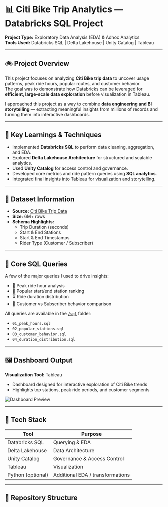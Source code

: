 # 📊 Citi Bike Trip Analytics — Databricks SQL Project  

**Project Type:** Exploratory Data Analysis (EDA) & Adhoc Analytics  
**Tools Used:** Databricks SQL | Delta Lakehouse | Unity Catalog | Tableau  

---

## 🚲 Project Overview
This project focuses on analyzing **Citi Bike trip data** to uncover usage patterns, peak ride hours, popular routes, and customer behavior.  
The goal was to demonstrate how Databricks can be leveraged for **efficient, large-scale data exploration** before visualization in Tableau.

I approached this project as a way to combine **data engineering and BI storytelling** — extracting meaningful insights from millions of records and turning them into interactive dashboards.

---

## 🧠 Key Learnings & Techniques
- Implemented **Databricks SQL** to perform data cleaning, aggregation, and EDA.  
- Explored **Delta Lakehouse Architecture** for structured and scalable analytics.  
- Used **Unity Catalog** for access control and governance.  
- Developed core metrics and ride pattern queries using **SQL analytics**.  
- Integrated final insights into Tableau for visualization and storytelling.

---

## 🧾 Dataset Information
- **Source:** [Citi Bike Trip Data](https://citibikenyc.com/system-data)  
- **Size:** 6M+ rows  
- **Schema Highlights:**  
  - Trip Duration (seconds)  
  - Start & End Stations  
  - Start & End Timestamps  
  - Rider Type (Customer / Subscriber)  

---

## 🧮 Core SQL Queries
A few of the major queries I used to drive insights:

- 🚴 Peak ride hour analysis  
- 📍 Popular start/end station ranking  
- ⏳ Ride duration distribution  
- 👤 Customer vs Subscriber behavior comparison  

All queries are available in the [`/sql`](./sql) folder:
- `01_peak_hours.sql`  
- `02_popular_stations.sql`  
- `03_customer_behavior.sql`  
- `04_duration_distribution.sql`  

---

## 🖼️ Dashboard Output
**Visualization Tool:** Tableau  
- Dashboard designed for interactive exploration of Citi Bike trends  
- Highlights top stations, peak ride periods, and customer segments  

![Dashboard Preview](./assets/dashboard-preview.png)

---

## 🧰 Tech Stack
| Tool              | Purpose                                   |
|--------------------|--------------------------------------------|
| Databricks SQL     | Querying & EDA                            |
| Delta Lakehouse    | Data Architecture                          |
| Unity Catalog      | Governance & Access Control               |
| Tableau            | Visualization                              |
| Python (optional)  | Additional EDA / transformations           |

---

## 📁 Repository Structure
